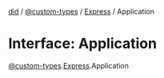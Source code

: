 [did](../README.md) / [@custom-types](../modules/_custom_types.md) / [Express](../modules/_custom_types.express.md) / Application

# Interface: Application

[@custom-types](../modules/_custom_types.md).[Express](../modules/_custom_types.express.md).Application
